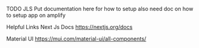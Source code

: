 

TODO JLS
Put documentation here for how to setup
also need doc on how to setup app on amplify

Helpful Links
Next Js Docs
https://nextjs.org/docs

Material UI
https://mui.com/material-ui/all-components/